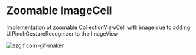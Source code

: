 # Zoomable ImageCell
Implementation of zoomable CollectionViewCell with image due to adding UIPinchGestureRecognizer to the ImageView

![ezgif com-gif-maker](https://user-images.githubusercontent.com/50722317/127183355-857f488d-3e2d-4f80-953c-91ef968bf7c1.gif)
